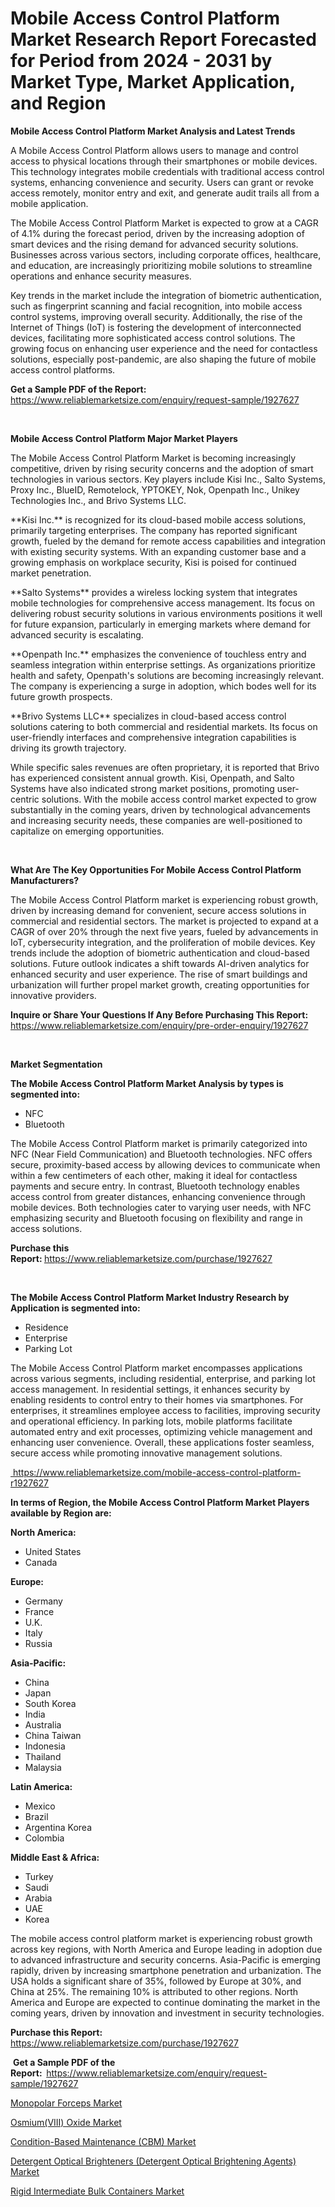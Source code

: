 <p><h1>Mobile Access Control Platform Market Research Report Forecasted for Period from 2024 -  2031 by Market Type, Market Application, and Region</h1></p><p><strong>Mobile Access Control Platform Market Analysis and Latest Trends</strong></p>
<p><p>A Mobile Access Control Platform allows users to manage and control access to physical locations through their smartphones or mobile devices. This technology integrates mobile credentials with traditional access control systems, enhancing convenience and security. Users can grant or revoke access remotely, monitor entry and exit, and generate audit trails all from a mobile application.</p><p>The Mobile Access Control Platform Market is expected to grow at a CAGR of 4.1% during the forecast period, driven by the increasing adoption of smart devices and the rising demand for advanced security solutions. Businesses across various sectors, including corporate offices, healthcare, and education, are increasingly prioritizing mobile solutions to streamline operations and enhance security measures.</p><p>Key trends in the market include the integration of biometric authentication, such as fingerprint scanning and facial recognition, into mobile access control systems, improving overall security. Additionally, the rise of the Internet of Things (IoT) is fostering the development of interconnected devices, facilitating more sophisticated access control solutions. The growing focus on enhancing user experience and the need for contactless solutions, especially post-pandemic, are also shaping the future of mobile access control platforms.</p></p>
<p><strong>Get a Sample PDF of the Report:&nbsp;</strong> <a href="https://www.reliablemarketsize.com/enquiry/request-sample/1927627?utm_campaign=1133&utm_medium=2&utm_source=Github&utm_content=ia&utm_term=25102024&utm_id=mobile-access-control-platform">https://www.reliablemarketsize.com/enquiry/request-sample/1927627</a></p>
<p>&nbsp;</p>
<p><strong>Mobile Access Control Platform Major Market Players</strong></p>
<p><p>The Mobile Access Control Platform Market is becoming increasingly competitive, driven by rising security concerns and the adoption of smart technologies in various sectors. Key players include Kisi Inc., Salto Systems, Proxy Inc., BlueID, Remotelock, YPTOKEY, Nok, Openpath Inc., Unikey Technologies Inc., and Brivo Systems LLC.</p><p>**Kisi Inc.** is recognized for its cloud-based mobile access solutions, primarily targeting enterprises. The company has reported significant growth, fueled by the demand for remote access capabilities and integration with existing security systems. With an expanding customer base and a growing emphasis on workplace security, Kisi is poised for continued market penetration.</p><p>**Salto Systems** provides a wireless locking system that integrates mobile technologies for comprehensive access management. Its focus on delivering robust security solutions in various environments positions it well for future expansion, particularly in emerging markets where demand for advanced security is escalating.</p><p>**Openpath Inc.** emphasizes the convenience of touchless entry and seamless integration within enterprise settings. As organizations prioritize health and safety, Openpath's solutions are becoming increasingly relevant. The company is experiencing a surge in adoption, which bodes well for its future growth prospects.</p><p>**Brivo Systems LLC** specializes in cloud-based access control solutions catering to both commercial and residential markets. Its focus on user-friendly interfaces and comprehensive integration capabilities is driving its growth trajectory.</p><p>While specific sales revenues are often proprietary, it is reported that Brivo has experienced consistent annual growth. Kisi, Openpath, and Salto Systems have also indicated strong market positions, promoting user-centric solutions. With the mobile access control market expected to grow substantially in the coming years, driven by technological advancements and increasing security needs, these companies are well-positioned to capitalize on emerging opportunities.</p></p>
<p>&nbsp;</p>
<p><strong>What Are The Key Opportunities For Mobile Access Control Platform Manufacturers?</strong></p>
<p><p>The Mobile Access Control Platform market is experiencing robust growth, driven by increasing demand for convenient, secure access solutions in commercial and residential sectors. The market is projected to expand at a CAGR of over 20% through the next five years, fueled by advancements in IoT, cybersecurity integration, and the proliferation of mobile devices. Key trends include the adoption of biometric authentication and cloud-based solutions. Future outlook indicates a shift towards AI-driven analytics for enhanced security and user experience. The rise of smart buildings and urbanization will further propel market growth, creating opportunities for innovative providers.</p></p>
<p><strong>Inquire or Share Your Questions If Any Before Purchasing This Report:</strong> <a href="https://www.reliablemarketsize.com/enquiry/pre-order-enquiry/1927627?utm_campaign=1133&utm_medium=2&utm_source=Github&utm_content=ia&utm_term=25102024&utm_id=mobile-access-control-platform">https://www.reliablemarketsize.com/enquiry/pre-order-enquiry/1927627</a></p>
<p>&nbsp;</p>
<p><strong>Market Segmentation</strong></p>
<p><strong>The Mobile Access Control Platform Market Analysis by types is segmented into:</strong></p>
<p><ul><li>NFC</li><li>Bluetooth</li></ul></p>
<p><p>The Mobile Access Control Platform market is primarily categorized into NFC (Near Field Communication) and Bluetooth technologies. NFC offers secure, proximity-based access by allowing devices to communicate when within a few centimeters of each other, making it ideal for contactless payments and secure entry. In contrast, Bluetooth technology enables access control from greater distances, enhancing convenience through mobile devices. Both technologies cater to varying user needs, with NFC emphasizing security and Bluetooth focusing on flexibility and range in access solutions.</p></p>
<p><strong>Purchase this Report:&nbsp;</strong><a href="https://www.reliablemarketsize.com/purchase/1927627?utm_campaign=1133&utm_medium=2&utm_source=Github&utm_content=ia&utm_term=25102024&utm_id=mobile-access-control-platform">https://www.reliablemarketsize.com/purchase/1927627</a></p>
<p>&nbsp;</p>
<p><strong>The Mobile Access Control Platform Market Industry Research by Application is segmented into:</strong></p>
<p><ul><li>Residence</li><li>Enterprise</li><li>Parking Lot</li></ul></p>
<p><p>The Mobile Access Control Platform market encompasses applications across various segments, including residential, enterprise, and parking lot access management. In residential settings, it enhances security by enabling residents to control entry to their homes via smartphones. For enterprises, it streamlines employee access to facilities, improving security and operational efficiency. In parking lots, mobile platforms facilitate automated entry and exit processes, optimizing vehicle management and enhancing user convenience. Overall, these applications foster seamless, secure access while promoting innovative management solutions.</p></p>
<p><a href="https://www.reliablemarketsize.com/mobile-access-control-platform-r1927627?utm_campaign=1133&utm_medium=2&utm_source=Github&utm_content=ia&utm_term=25102024&utm_id=mobile-access-control-platform">&nbsp;https://www.reliablemarketsize.com/mobile-access-control-platform-r1927627</a></p>
<p><strong>In terms of Region, the Mobile Access Control Platform Market Players available by Region are:</strong></p>
<p>
    <p> <strong> North America: </strong>
        <ul>
            <li>United States</li>
            <li>Canada</li>
        </ul>
        </p> 
    <p> <strong> Europe: </strong>
        <ul>
            <li>Germany</li>
            <li>France</li>
            <li>U.K.</li>
            <li>Italy</li>
            <li>Russia</li>
        </ul>
        </p> 
    <p> <strong> Asia-Pacific: </strong>
        <ul>
            <li>China</li>
            <li>Japan</li>
            <li>South Korea</li>
            <li>India</li>
            <li>Australia</li>
            <li>China Taiwan</li>
            <li>Indonesia</li>
            <li>Thailand</li>
            <li>Malaysia</li>
        </ul>
        </p> 
    <p> <strong> Latin America: </strong>
        <ul>
            <li>Mexico</li>
            <li>Brazil</li>
            <li>Argentina Korea</li>
            <li>Colombia</li>
        </ul>
        </p> 
    <p> <strong> Middle East & Africa: </strong>
        <ul>
            <li>Turkey</li>
            <li>Saudi</li>
            <li>Arabia</li>
            <li>UAE</li>
            <li>Korea</li>
        </ul>
    </p>
    </p>
<p><p>The mobile access control platform market is experiencing robust growth across key regions, with North America and Europe leading in adoption due to advanced infrastructure and security concerns. Asia-Pacific is emerging rapidly, driven by increasing smartphone penetration and urbanization. The USA holds a significant share of 35%, followed by Europe at 30%, and China at 25%. The remaining 10% is attributed to other regions. North America and Europe are expected to continue dominating the market in the coming years, driven by innovation and investment in security technologies.</p></p>
<p><strong>Purchase this Report: </strong><a href="https://www.reliablemarketsize.com/purchase/1927627?utm_campaign=1133&utm_medium=2&utm_source=Github&utm_content=ia&utm_term=25102024&utm_id=mobile-access-control-platform">https://www.reliablemarketsize.com/purchase/1927627</a></p>
<p>&nbsp;<strong>Get a Sample PDF of the Report:&nbsp;&nbsp;</strong><a href="https://www.reliablemarketsize.com/enquiry/request-sample/1927627?utm_campaign=1133&utm_medium=2&utm_source=Github&utm_content=ia&utm_term=25102024&utm_id=mobile-access-control-platform">https://www.reliablemarketsize.com/enquiry/request-sample/1927627</a></p>
<p><strong></strong></p>
<p><p><a href="https://github.com/sandygraoj2/Market-Research-Report-List-1/blob/main/monopolar-forceps-market.md?utm_campaign=1133&utm_medium=2&utm_source=Github&utm_content=ia&utm_term=25102024&utm_id=mobile-access-control-platform">Monopolar Forceps Market</a></p><p><a href="https://www.linkedin.com/pulse/osmiumviii-oxide-market-evolution-future-outlook-forecasting-s2rgc?utm_campaign=1133&utm_medium=2&utm_source=Github&utm_content=ia&utm_term=25102024&utm_id=mobile-access-control-platform">Osmium(VIII) Oxide Market</a></p><p><a href="https://www.linkedin.com/pulse/condition-based-maintenance-cbm-market-overview-forecast-mknrf?utm_campaign=1133&utm_medium=2&utm_source=Github&utm_content=ia&utm_term=25102024&utm_id=mobile-access-control-platform">Condition-Based Maintenance (CBM) Market</a></p><p><a href="https://github.com/lakeishabuahb/Market-Research-Report-List-1/blob/main/detergent-optical-brighteners-detergent-optical-brightening-agents-market.md?utm_campaign=1133&utm_medium=2&utm_source=Github&utm_content=ia&utm_term=25102024&utm_id=mobile-access-control-platform">Detergent Optical Brighteners (Detergent Optical Brightening Agents) Market</a></p><p><a href="https://issuu.com/reportprime-2/docs/rigid-intermediate-bulk-containers-_478312053c84a7?utm_campaign=1133&utm_medium=2&utm_source=Github&utm_content=ia&utm_term=25102024&utm_id=mobile-access-control-platform">Rigid Intermediate Bulk Containers Market</a></p></p>